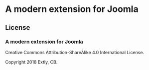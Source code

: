 # A modern extension for Joomla

## License

### A modern extension for Joomla

Creative Commons Attribution-ShareAlike 4.0 International License.

Copyright 2018 Extly, CB.
